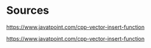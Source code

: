 # Sources
https://www.javatpoint.com/cpp-vector-insert-function

https://www.javatpoint.com/cpp-vector-insert-function

